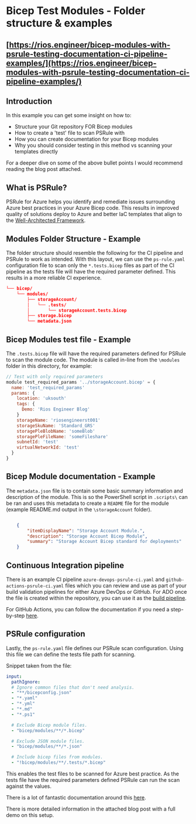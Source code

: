 # Bicep Test Modules - Folder structure & examples

## [https://rios.engineer/bicep-modules-with-psrule-testing-documentation-ci-pipeline-examples/](https://rios.engineer/bicep-modules-with-psrule-testing-documentation-ci-pipeline-examples/)

## Introduction

In this example you can get some insight on how to:

- Structure your Git repository FOR Bicep modules
- How to create a 'test' file to scan PSRule with
- How you can create documentation for your Bicep modules
- Why you should consider testing in this method vs scanning your templates directly

For a deeper dive on some of the above bullet points I would recommend reading the blog post attached.

## What is PSRule?

PSRule for Azure helps you identify and remediate issues surrounding Azure best practices in your Azure Bicep code. This results in improved quality of solutions deploy to Azure and better IaC templates that align to the [Well-Architected Framework](https://learn.microsoft.com/en-us/azure/well-architected/).

## Modules Folder Structure - Example

The folder structure should resemble the following for the CI pipeline and PSRule to work as intended. With this layout, we can use the `ps-rule.yaml` configuration file to scan only the `*.tests.bicep` files as part of the CI pipeline as the tests file will have the required parameter defined. This results in a more reliable CI experience.

```json
└── bicep/
    └── modules/
        ├── storageAccount/
        │   └── .tests/
        │       └── storageAccount.tests.bicep
        ├── storage.bicep
        └── metadata.json
```

## Bicep Modules test file - Example

The `.tests.bicep` file will have the required parameters defined for PSRule to scan the module code. The module is called in-line from the `\modules` folder in this directory, for example:

```javascript
// Test with only required parameters
module test_required_params '../storageAccount.bicep' = {
  name: 'test_required_params'
  params: {
    location: 'uksouth'
    tags: {
      Demo: 'Rios Engineer Blog'
    }
    storageName: 'riosengineerst001'
    storageSkuName: 'Standard_GRS'
    storagePleBlobName: 'someBlob'
    storagePleFileName: 'someFileshare'
    subnetId: 'test'
    virtualNetworkId: 'test'
  }
}
```

## Bicep Module documentation - Example

The `metadata.json` file is to contain some basic summary information and description of the module. This is so the PowerShell script in `.scripts\` can be ran and uses this metadata to create a `README` file for the module (example README.md output in the `\storageAccount` folder).

```json

    {
        "itemDisplayName": "Storage Account Module.",
        "description": "Storage Account Bicep Module",
        "summary": "Storage Account Bicep standard for deployments"
    }

```

## Continuous Integration pipeline

There is an example CI pipeline `azure-devops-psrule-ci.yaml` and `github-actions-psrule-ci.yaml` files which you can review and use as part of your build validation pipelines for either Azure DevOps or GitHub. For ADO once the file is created within the repository, you can use it as the [build pipeline](https://learn.microsoft.com/en-us/azure/devops/repos/git/branch-policies?view=azure-devops&tabs=browser#build-validation).

For GitHub Actions, you can follow the documentation if you need a step-by-step [here](https://docs.github.com/en/actions/quickstart).

## PSRule configuration

Lastly, the `ps-rule.yaml` file defines our PSRule scan configuration. Using this file we can define the tests file path for scanning.

Snippet taken from the file:

```yaml
input:
  pathIgnore:
  # Ignore common files that don't need analysis.
  - "**/bicepconfig.json"
  - "*.yaml"
  - "*.yml"
  - "*.md"
  - "*.ps1"

  # Exclude Bicep module files.
  - "bicep/modules/**/*.bicep"

  # Exclude JSON module files.
  - "bicep/modules/**/*.json"

  # Include bicep files from modules.
  - "!bicep/modules/**/.tests/*.bicep"
```

This enables the test files to be scanned for Azure best practice. As the tests file have the required parameters defined PSRule can run the scan against the values.

There is a lot of fantastic documentation around this [here](https://azure.github.io/PSRule.Rules.Azure/setup/configuring-options/).

There is more detailed information in the attached blog post with a full demo on this setup.
